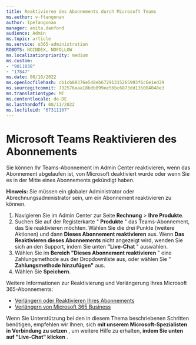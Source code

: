 ```yaml
---
title: Reaktivieren des Abonnements durch Microsoft Teams
ms.author: v-ftangonan
author: IpeTangonan
manager: anita.danford
audience: Admin
ms.topic: article
ms.service: o365-administration
ROBOTS: NOINDEX, NOFOLLOW
ms.localizationpriority: medium
ms.custom:
- "9011038"
- "17847"
ms.date: 08/10/2022
ms.openlocfilehash: cb1cb89376e548eb67291315265993f6c6e1ed29
ms.sourcegitcommit: 732576eaa18bdb099ee56bc6873dd135004048e3
ms.translationtype: MT
ms.contentlocale: de-DE
ms.lasthandoff: 08/11/2022
ms.locfileid: "67311167"
---
```

# <a name="microsoft-teams-reactivate-subscription"></a>Microsoft Teams Reaktivieren des Abonnements

Sie können Ihr Teams-Abonnement im Admin Center reaktivieren, wenn das Abonnement abgelaufen ist, von Microsoft deaktiviert wurde oder wenn Sie es in der Mitte eines Abonnements gekündigt haben.

**Hinweis:** Sie müssen ein globaler Administrator oder Abrechnungsadministrator sein, um ein Abonnement reaktivieren zu können.

1. Navigieren Sie im Admin Center zur Seite **Rechnung** > **Ihre Produkte**.
2. Suchen Sie auf der Registerkarte " **Produkte** " das Teams-Abonnement, das Sie reaktivieren möchten. Wählen Sie die drei Punkte (weitere Aktionen) und dann **Dieses Abonnement reaktivieren** aus.
Wenn **Das Reaktivieren dieses Abonnements** nicht angezeigt wird, wenden Sie sich an den Support, indem Sie unten **"Live-Chat** " auswählen.
3. Wählen Sie im **Bereich "Dieses Abonnement reaktivieren** " eine Zahlungsmethode aus der Dropdownliste aus, oder wählen Sie " **Zahlungsmethode hinzufügen"** aus.
4. Wählen Sie **Speichern**.

Weitere Informationen zur Reaktivierung und Verlängerung Ihres Microsoft 365-Abonnements:

- [Verlängern oder Reaktivieren Ihres Abonnements](https://docs.microsoft.com/microsoft-365/commerce/subscriptions/reactivate-your-subscription)
- [Verlängern von Microsoft 365 Business](https://docs.microsoft.com/microsoft-365/commerce/subscriptions/renew-your-subscription)

Wenn Sie Unterstützung bei den in diesem Thema beschriebenen Schritten benötigen, empfehlen wir Ihnen, sich **mit unserem Microsoft-Spezialisten in Verbindung zu setzen** , um weitere Hilfe zu erhalten, **indem Sie unten auf "Live-Chat" klicken** .
